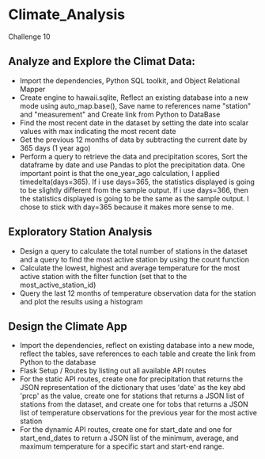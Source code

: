 # Climate_Analysis
Challenge 10
## Analyze and Explore the Climat Data:
- Import the dependencies, Python SQL toolkit, and Object Relational Mapper
- Create engine to hawaii.sqlite, Reflect an existing database into a new mode using auto_map.base(), Save name to references name "station" and "measurement" and Create link from Python to DataBase
- Find the most recent date in the dataset by setting the date into scalar values with max indicating the most recent date
- Get the previous 12 months of data by subtracting the current date by 365 days (1 year ago)
- Perform a query to retrieve the data and precipitation scores, Sort the dataframe by date and use Pandas to plot the precipitation data. One important point is that the one_year_ago calculation, I applied timedelta(days=365). If i use days=365, the statistics displayed is going to be slightly different from the sample output. If i use days=366, then the statistics displayed is going to be the same as the sample output. I chose to stick with day=365 because it makes more sense to me.
## Exploratory Station Analysis
- Design a query to calculate the total number of stations in the dataset and a query to find the most active station by using the count function
- Calculate the lowest, highest and average temperature for the most active station with the filter function (set that to the most_active_station_id)
- Query the last 12 months of temperature observation data for the station and plot the results using a histogram
## Design the Climate App
- Import the dependencies, reflect on existing database into a new mode, reflect the tables, save references to each table and create the link from Python to the database
- Flask Setup / Routes by listing out all available API routes
- For the static API routes, create one for precipitation that returns the JSON representation of the dictionary that uses 'date' as the key abd 'prcp' as the value, create one for stations that returns a JSON list of stations from the dataset, and create one for tobs that returns a JSON list of temperature observations for the previous year for the most active station
- For the dynamic API routes, create one for start_date and one for start_end_dates to return a JSON list of the minimum, average, and maximum temperature for a specific start and start-end range.
